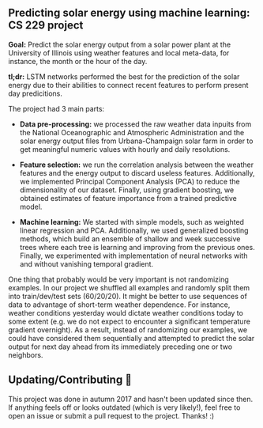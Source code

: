 ## Predicting solar energy using machine learning: CS 229 project

**Goal:** Predict the solar energy output from a solar power plant at the University of Illinois using weather features and local meta-data, for instance, the month or the hour of the day.

**tl;dr:** LSTM networks performed the best for the prediction of the solar energy due to their abilities to connect recent features to perform present day predicitions.

The project had 3 main parts:

* **Data pre-processing:** we processed the raw weather data inpuits from the National Oceanographic and Atmospheric Administration and the solar energy output files from Urbana-Champaign solar farm in order to get meaningful numeric values with hourly and daily resolutions. 

* **Feature selection:** we run the correlation analysis between the weather features and the energy output to discard useless features. Additionally, we implemented Principal Component Analysis (PCA) to reduce the dimensionality of our dataset. Finally, using gradient boosting, we obtained estimates of feature importance from a trained predictive model.

* **Machine learning:** We started with simple models, such as weighted linear regression and PCA. Additionally, we used generalized boosting methods, which build an ensemble of shallow and week successive trees where each tree is learning and improving from the previous ones. Finally, we experimented with implementation of neural networks with and without vanishing temporal gradient.

One thing that probably would be very important is not randomizing examples. In our project we shuffled all examples and randomly split them into train/dev/test sets (60/20/20). It might be better to use sequences of data to advantage of short-term weather dependence. For instance, weather conditions yesterday would dictate weather conditions today to some extent (e.g. we do not expect to encounter a significant temperature gradient overnight). As a result, instead of randomizing our examples, we could have considered them sequentially and attempted to predict the solar output for next day ahead from its immediately preceding one or two neighbors.

## Updating/Contributing 👋

This project was done in autumn 2017 and hasn't been updated since then. If anything feels off or looks outdated (which is very likely!), feel free to open an issue or submit a pull request to the project. Thanks! :)
